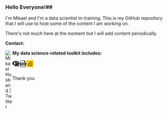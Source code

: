 ### Hello Everyone!##

I'm Mikael and I'm a data scientist in-training. This is my GitHub repository that I will use to host some of the content I am working on. 

There's not much here at the moment but I will add content periodically.

**Contact:**

<a href="https://www.linkedin.com/in/mikael-husband-999763119/">
<img align="left" alt="Mikael Husband | Twitter" width="22px" src="https://www.linkedin.com/feed/?doFeedRefresh=true&nis=true&lipi=urn%3Ali%3Apage%3Ad_flagship3_profile_view_base%3BGFj8dEA5R%2ByCsSb2ApWZLA%3D%3D" />
</a>

**My data science-related toolkit includes:**

<a href="https://www.r-project.org/">
<img align="left" alt="R" width="22px" src="https://github.com/mikaelhusband/mikaelhusband/blob/master/r-icon.png" />
</a>

<a href="https://www.microsoft.com/en-gb/sql-server/sql-server-2019">
<img align="left" alt="SQL" width="22px" src="https://github.com/mikaelhusband/mikaelhusband/blob/master/sql-file-format.png" />
</a>

<a href="https://powerbi.microsoft.com/en-us/">
<img align="left" alt="PowerBI" width="22px" src="https://github.com/mikaelhusband/mikaelhusband/blob/master/pbi-icon.png" />
</a>




<br />
<br />

Thank you 





